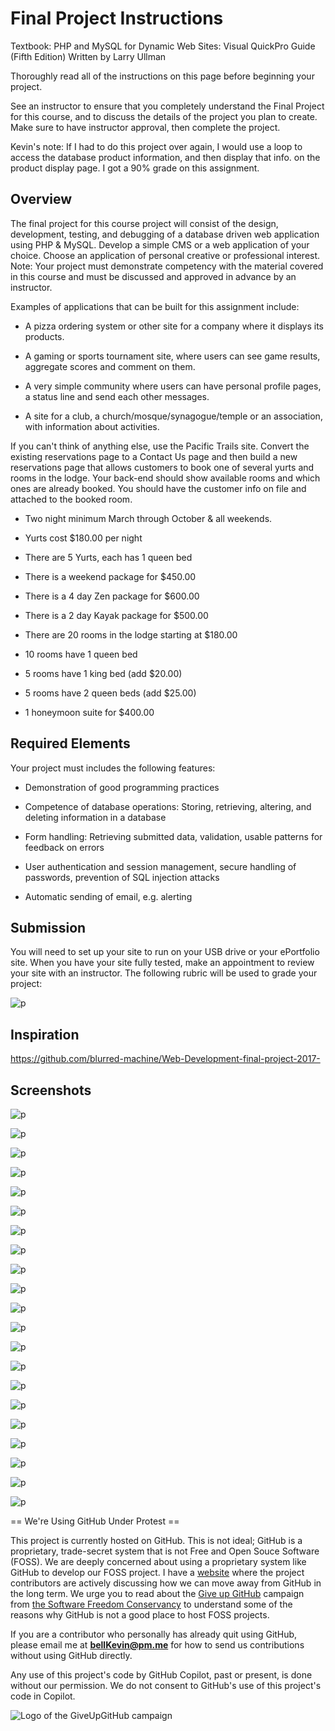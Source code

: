 # Final Project Instructions

Textbook: PHP and MySQL for Dynamic Web Sites: Visual QuickPro Guide (Fifth Edition) Written by Larry Ullman

Thoroughly read all of the instructions on this page before beginning your project.

See an instructor to ensure that you completely understand the Final Project for this course, and to discuss the details of the project you plan to create. Make sure to have instructor approval, then complete the project.

Kevin's note: If I had to do this project over again, I would use a loop to access the database product information, and then display that info. on the product display page. I got a 90% grade on this assignment.

## Overview

The final project for this course project will consist of the design, development, testing, and debugging of a database driven web application using PHP & MySQL. Develop a simple CMS or a web application of your choice. Choose an application of personal creative or professional interest. Note: Your project must demonstrate competency with the material covered in this course and must be discussed and approved in advance by an instructor.

Examples of applications that can be built for this assignment include: 

- A pizza ordering system or other site for a company where it displays its products. 

- A gaming or sports tournament site, where users can see game results, aggregate scores and comment on them.

- A very simple community where users can have personal profile pages, a status line and send each other messages.

- A site for a club, a church/mosque/synagogue/temple or an association, with information about activities.

If you can't think of anything else, use the Pacific Trails site. Convert the existing reservations page to a Contact Us page and then build a new reservations page that allows customers to book one of several yurts and rooms in the lodge. Your back-end should show available rooms and which ones are already booked. You should have the customer info on file and attached to the booked room.

- Two night minimum March through October & all weekends.

- Yurts cost $180.00 per night

- There are 5 Yurts, each has 1 queen bed

- There is a weekend package for $450.00

- There is a 4 day Zen package for $600.00

- There is a 2 day Kayak package for $500.00

- There are 20 rooms in the lodge starting at $180.00

- 10 rooms have 1 queen bed

- 5 rooms have 1 king bed (add $20.00)

- 5 rooms have 2 queen beds (add $25.00)

- 1 honeymoon suite for $400.00

## Required Elements

Your project must includes the following features:

- Demonstration of good programming practices

- Competence of database operations: Storing, retrieving, altering, and deleting information in a database

- Form handling: Retrieving submitted data, validation, usable patterns for feedback on errors

- User authentication and session management, secure handling of passwords, prevention of SQL injection attacks

- Automatic sending of email, e.g. alerting

## Submission

You will need to set up your site to run on your USB drive or your ePortfolio site. When you have your site fully tested, make an appointment to review your site with an instructor. The following rubric will be used to grade your project:

![p](https://github.com/bell-kevin/finalProjectPHP2520/blob/main/points.PNG)

## Inspiration

https://github.com/blurred-machine/Web-Development-final-project-2017-

## Screenshots

![p](https://github.com/bell-kevin/finalProjectPHP2520/blob/main/finalProjectPHP/screenshots/1.PNG)

![p](https://github.com/bell-kevin/finalProjectPHP2520/blob/main/finalProjectPHP/screenshots/2.PNG)

![p](https://github.com/bell-kevin/finalProjectPHP2520/blob/main/finalProjectPHP/screenshots/3.PNG)

![p](https://github.com/bell-kevin/finalProjectPHP2520/blob/main/finalProjectPHP/screenshots/4.PNG)

![p](https://github.com/bell-kevin/finalProjectPHP2520/blob/main/finalProjectPHP/screenshots/5.PNG)

![p](https://github.com/bell-kevin/finalProjectPHP2520/blob/main/finalProjectPHP/screenshots/6.PNG)

![p](https://github.com/bell-kevin/finalProjectPHP2520/blob/main/finalProjectPHP/screenshots/7.PNG)

![p](https://github.com/bell-kevin/finalProjectPHP2520/blob/main/finalProjectPHP/screenshots/8.PNG)

![p](https://github.com/bell-kevin/finalProjectPHP2520/blob/main/finalProjectPHP/screenshots/9.PNG)

![p](https://github.com/bell-kevin/finalProjectPHP2520/blob/main/finalProjectPHP/screenshots/10.PNG)

![p](https://github.com/bell-kevin/finalProjectPHP2520/blob/main/finalProjectPHP/screenshots/11.PNG)

![p](https://github.com/bell-kevin/finalProjectPHP2520/blob/main/finalProjectPHP/screenshots/12.PNG)

![p](https://github.com/bell-kevin/finalProjectPHP2520/blob/main/finalProjectPHP/screenshots/13.PNG)

![p](https://github.com/bell-kevin/finalProjectPHP2520/blob/main/finalProjectPHP/screenshots/14.PNG)

![p](https://github.com/bell-kevin/finalProjectPHP2520/blob/main/finalProjectPHP/screenshots/15.PNG)

![p](https://github.com/bell-kevin/finalProjectPHP2520/blob/main/finalProjectPHP/screenshots/16.PNG)

![p](https://github.com/bell-kevin/finalProjectPHP2520/blob/main/finalProjectPHP/screenshots/17.PNG)

![p](https://github.com/bell-kevin/finalProjectPHP2520/blob/main/finalProjectPHP/screenshots/18.PNG)

![p](https://github.com/bell-kevin/finalProjectPHP2520/blob/main/finalProjectPHP/screenshots/19.PNG)

![p](https://github.com/bell-kevin/finalProjectPHP2520/blob/main/finalProjectPHP/screenshots/20.PNG)

![p](https://github.com/bell-kevin/finalProjectPHP2520/blob/main/finalProjectPHP/screenshots/21.PNG)

== We're Using GitHub Under Protest ==

This project is currently hosted on GitHub.  This is not ideal; GitHub is a
proprietary, trade-secret system that is not Free and Open Souce Software
(FOSS).  We are deeply concerned about using a proprietary system like GitHub
to develop our FOSS project. I have a [website](https://bellKevin.me) where the
project contributors are actively discussing how we can move away from GitHub
in the long term.  We urge you to read about the [Give up GitHub](https://GiveUpGitHub.org) campaign 
from [the Software Freedom Conservancy](https://sfconservancy.org) to understand some of the reasons why GitHub is not 
a good place to host FOSS projects.

If you are a contributor who personally has already quit using GitHub, please
email me at **bellKevin@pm.me** for how to send us contributions without
using GitHub directly.

Any use of this project's code by GitHub Copilot, past or present, is done
without our permission.  We do not consent to GitHub's use of this project's
code in Copilot.

![Logo of the GiveUpGitHub campaign](https://sfconservancy.org/img/GiveUpGitHub.png)
